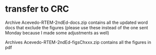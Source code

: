 # transfer to CRC

Archive Acevedo-RTEM-2ndEd-docs.zip contains all the updated word docs that exclude the figures (please use these instead of the one sent Monday because I made some adjustments as well)

Archives Acevedo-RTEM-2ndEd-figsChxxx.zip contains all the figures in pdf

